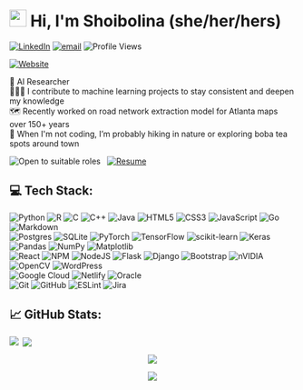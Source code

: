 # <img src="https://media.giphy.com/media/hvRJCLFzcasrR4ia7z/giphy.gif" width="30px"> Hi, I'm Shoibolina (she/her/hers)
[![LinkedIn](https://img.shields.io/badge/LinkedIn-%230077B5.svg?logo=linkedin&logoColor=white)](https://linkedin.com/in/shoibolina-kaushik) [![email](https://img.shields.io/badge/Email-D14836?logo=gmail&logoColor=white)](mailto:shoibolina.kaushik@gmail.com) 
![Profile Views](https://komarev.com/ghpvc/?username=shoibolina&color=c133ff)
<!--[![Website](https://img.shields.io/badge/Website?style=for-the-badge&color=7FFFD4)](https://shoibolina.github.io/)
![Static Badge](https://img.shields.io/badge/Website?style=for-the-badge&color=Aquamarine&link=https%3A%2F%2Fshoibolina.github.io%2F)-->
[![Website](https://img.shields.io/badge/Visit%20my%20site-gold?style=for-the-badge)](https://shoibolina.github.io/)


<!--
**shoibolina/shoibolina** is a ✨ _special_ ✨ repository because its `README.md` (this file) appears on your GitHub profile.

Here are some ideas to get you started:

- 🔭 I’m currently working on ...
- 
- 👯 I’m looking to collaborate on machine learning projects
- 🤔 I’m looking for help with ...
- 💬 Ask me about ...
- 📫 How to reach me: ...
- 😄 Pronouns: she/her/hers
- ⚡ Fun fact: When I'm not coding, I’m probably hiking in nature or xploring boba tea spots around town.
-->
<!--👩🏻‍🎓 Master of Science in Computer Science at Emory University (USA), graduated May 2025 <br/> -->
🔭 AI Researcher <br/> 
👩🏻‍💻 I contribute to machine learning projects to stay consistent and deepen my knowledge <br/>
🗺️ Recently worked on road network extraction model for Atlanta maps over 150+ years <br/>
🌱 When I'm not coding, I’m probably hiking in nature or exploring boba tea spots around town <br/>
<!--![Actively seeking Software Engineering roles](https://img.shields.io/badge/-Actively%20seeking%20Software%20Engineering%20roles-33ffef) &nbsp;-->
![Open to suitable roles](https://img.shields.io/badge/-Open%20to%20suitable%20roles-33ffef) &nbsp;
[![Resume](https://img.shields.io/badge/-View%20My%20Resume-3433ff)](https://drive.google.com/file/d/1H3yxL9vNDxR8dyM-WcmiayPajIPjcR-7/view?usp=sharing)


## 💻 Tech Stack:
![Python](https://img.shields.io/badge/python-3670A0?style=for-the-badge&logo=python&logoColor=ffdd54) ![R](https://img.shields.io/badge/r-%23276DC3.svg?style=for-the-badge&logo=r&logoColor=white) ![C](https://img.shields.io/badge/c-%2300599C.svg?style=for-the-badge&logo=c&logoColor=white) ![C++](https://img.shields.io/badge/c++-%2300599C.svg?style=for-the-badge&logo=c%2B%2B&logoColor=white) ![Java](https://img.shields.io/badge/java-%23ED8B00.svg?style=for-the-badge&logo=openjdk&logoColor=white) ![HTML5](https://img.shields.io/badge/html5-%23E34F26.svg?style=for-the-badge&logo=html5&logoColor=white) ![CSS3](https://img.shields.io/badge/css3-%231572B6.svg?style=for-the-badge&logo=css3&logoColor=white) ![JavaScript](https://img.shields.io/badge/javascript-%23323330.svg?style=for-the-badge&logo=javascript&logoColor=%23F7DF1E) ![Go](https://img.shields.io/badge/go-%2300ADD8.svg?style=for-the-badge&logo=go&logoColor=white) ![Markdown](https://img.shields.io/badge/markdown-%23000000.svg?style=for-the-badge&logo=markdown&logoColor=white) <br/>
![Postgres](https://img.shields.io/badge/postgres-%23316192.svg?style=for-the-badge&logo=postgresql&logoColor=white) ![SQLite](https://img.shields.io/badge/sqlite-%2307405e.svg?style=for-the-badge&logo=sqlite&logoColor=white) ![PyTorch](https://img.shields.io/badge/PyTorch-%23EE4C2C.svg?style=for-the-badge&logo=PyTorch&logoColor=white) ![TensorFlow](https://img.shields.io/badge/TensorFlow-%23FF6F00.svg?style=for-the-badge&logo=TensorFlow&logoColor=white) ![scikit-learn](https://img.shields.io/badge/scikit--learn-%23F7931E.svg?style=for-the-badge&logo=scikit-learn&logoColor=white) ![Keras](https://img.shields.io/badge/Keras-%23D00000.svg?style=for-the-badge&logo=Keras&logoColor=white) ![Pandas](https://img.shields.io/badge/pandas-%23150458.svg?style=for-the-badge&logo=pandas&logoColor=white) ![NumPy](https://img.shields.io/badge/numpy-%23013243.svg?style=for-the-badge&logo=numpy&logoColor=white) ![Matplotlib](https://img.shields.io/badge/Matplotlib-%23ffffff.svg?style=for-the-badge&logo=Matplotlib&logoColor=black) <br/>
![React](https://img.shields.io/badge/react-%2320232a.svg?style=for-the-badge&logo=react&logoColor=%2361DAFB) ![NPM](https://img.shields.io/badge/NPM-%23CB3837.svg?style=for-the-badge&logo=npm&logoColor=white) ![NodeJS](https://img.shields.io/badge/node.js-6DA55F?style=for-the-badge&logo=node.js&logoColor=white) ![Flask](https://img.shields.io/badge/flask-%23000.svg?style=for-the-badge&logo=flask&logoColor=white) ![Django](https://img.shields.io/badge/django-%23092E20.svg?style=for-the-badge&logo=django&logoColor=white) ![Bootstrap](https://img.shields.io/badge/bootstrap-%238511FA.svg?style=for-the-badge&logo=bootstrap&logoColor=white) ![nVIDIA](https://img.shields.io/badge/cuda-000000.svg?style=for-the-badge&logo=nVIDIA&logoColor=green) ![OpenCV](https://img.shields.io/badge/opencv-%23white.svg?style=for-the-badge&logo=opencv&logoColor=white) ![WordPress](https://img.shields.io/badge/WordPress-%23117AC9.svg?style=for-the-badge&logo=WordPress&logoColor=white) <br/>
![Google Cloud](https://img.shields.io/badge/GoogleCloud-%234285F4.svg?style=for-the-badge&logo=google-cloud&logoColor=white) ![Netlify](https://img.shields.io/badge/netlify-%23000000.svg?style=for-the-badge&logo=netlify&logoColor=#00C7B7) ![Oracle](https://img.shields.io/badge/Oracle-F80000?style=for-the-badge&logo=oracle&logoColor=white)<br/>
![Git](https://img.shields.io/badge/git-%23F05033.svg?style=for-the-badge&logo=git&logoColor=white) ![GitHub](https://img.shields.io/badge/github-%23121011.svg?style=for-the-badge&logo=github&logoColor=white) ![ESLint](https://img.shields.io/badge/ESLint-4B3263?style=for-the-badge&logo=eslint&logoColor=white) ![Jira](https://img.shields.io/badge/jira-%230A0FFF.svg?style=for-the-badge&logo=jira&logoColor=white)

<!--![Coding GIF](https://media4.giphy.com/media/v1.Y2lkPTc5MGI3NjExbnlwZjZycmxmOTB6dmE0MnRza2xwNzg2azN4aGM1M250MjJ6N3Y3aCZlcD12MV9pbnRlcm5hbF9naWZfYnlfaWQmY3Q9Zw/3oKIPnAiaMCws8nOsE/giphy.gif)

<img alt="Kitty Coding" src="https://media4.giphy.com/media/v1.Y2lkPTc5MGI3NjExbnlwZjZycmxmOTB6dmE0MnRza2xwNzg2azN4aGM1M250MjJ6N3Y3aCZlcD12MV9pbnRlcm5hbF9naWZfYnlfaWQmY3Q9Zw/3oKIPnAiaMCws8nOsE/giphy.gif" align="right" width="300px"/>-->

## 📈 GitHub Stats:
<!-- ![](https://github-readme-stats.vercel.app/api/top-langs/?username=shoibolina&theme=dark&hide_border=true&include_all_commits=false&count_private=true&layout=compact)<br/>
![](https://github-readme-stats.vercel.app/api?username=shoibolina&theme=dark&hide_border=true&include_all_commits=false&count_private=true)
![](https://nirzak-streak-stats.vercel.app/?user=shoibolina&theme=dark&hide_border=true)
![](https://quotes-github-readme.vercel.app/api?type=horizontal&theme=radical) -->

<!-- Top Languages -->
<p><img align="left" src="https://github-readme-stats.vercel.app/api/top-langs/?username=shoibolina&layout=compact&theme=dark&hide_border=true&count_private=true&cache_seconds=3600" /></p>

<!-- GitHub Stats -->
<!-- <p>&nbsp;<img align="center" src="https://github-readme-stats.vercel.app/api?username=shoibolina&show_icons=true&theme=dark&include_all_commits=true&count_private=true&hide_border=true&cache_seconds=3600" /></p> -->
<p>&nbsp;<img align="center" src="https://github-readme-stats.vercel.app/api?username=shoibolina&show_icons=true&theme=dark&include_all_commits=true&count_private=true&hide_border=true" /></p>

<!-- GitHub Streak Stats -->
<p align="center"><img align="center" src="https://nirzak-streak-stats.vercel.app/?user=shoibolina&theme=dark&hide_border=true"/></p>
<!--  <p align="center"><img align="center" src="https://github-readme-streak-stats.herokuapp.com?user=shoibolina&theme=dark&hide_border=true&date_format=M%20j%5B%2C%20Y%5D&count_private=true" /></p>
![](https://nirzak-streak-stats.vercel.app/?user=shoibolina&theme=dark&hide_border=true) -->

<!--### 🖋️ Random Dev Quote -->
<div align="center">
  <img src="https://quotes-github-readme.vercel.app/api?type=horizontal&theme=radical">
</div>

<!--![](https://quotes-github-readme.vercel.app/api?type=horizontal&theme=radical)-->

<!--### 🗂️ Top Contributed Repo
![](https://github-contributor-stats.vercel.app/api?username=shoibolina&limit=5&theme=radical&combine_all_yearly_contributions=true) -->

<!--[![](https://visitcount.itsvg.in/api?id=shoibolina&icon=0&color=0)](https://visitcount.itsvg.in) 

[![Visitors](https://hits.seeyoufarm.com/api/count/incr/badge.svg?url=https://github.com/shoibolina&count_bg=%2379C83D&title_bg=%23555555&icon=github.svg&icon_color=%23E7E7E7&title=Profile+Visits&edge_flat=false)](https://github.com/shoibolina)-->

